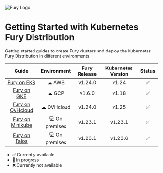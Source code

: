 ![Fury Logo](./utils/images/fury_logo.png)
# Getting Started with Kubernetes Fury Distribution

Getting started guides to create Fury clusters and deploy the Kubernetes Fury Distribution in different environments

|                     Guide                      |  Environment   | Fury Release  | Kubernetes Version |  Status            |
|:----------------------------------------------:|:--------------:|:-------------:|:------------------:|:------------------:|
| [Fury on EKS](fury-on-eks/README.md)           |   ☁ AWS        |   v1.24.0     |       v1.24        | :white_check_mark: |
| [Fury on GKE](fury-on-gke/README.md)           |   ☁ GCP        |   v1.6.0      |       v1.18        | :white_check_mark: |
| [Fury on OVHcloud](fury-on-ovhcloud/README.md) |   ☁ OVHcloud   |   v1.24.0     |       v1.25        | :white_check_mark: |
| [Fury on Minikube](fury-on-minikube/README.md) | 💻 On premises |   v1.23.1     |       v1.23.1      | :white_check_mark: |
| [Fury on Talos](fury-on-talos/README.md)       | 💻 On premises |   v1.23.1     |       v1.23.6      | :white_check_mark: |

- :white_check_mark: Currently available
- :hammer: In progress
- :x: Currently not available
